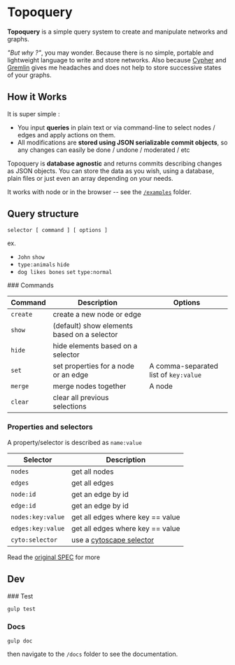 # Topoquery

**Topoquery** is a simple query system to create and manipulate networks and graphs.

*"But why ?"*, you may wonder. Because there is no simple, portable and lightweight language to write and store networks. Also because [Cypher](https://neo4j.com/developer/cypher-query-language/) and [Gremlin](https://github.com/tinkerpop/gremlin/wiki) gives me headaches and does not help to store successive states of your graphs.


## How it Works

It is super simple :

* You input **queries** in plain text or via command-line to select nodes / edges and apply actions on them.
* All modifications are **stored using JSON serializable commit objects**, so any changes can easily be done / undone / moderated / etc


Topoquery is **database agnostic** and returns commits describing changes as JSON objects. You can store the data as you wish, using a database, plain files or just even an array depending on your needs.

It works with node or in the browser -- see the [`/examples`](/examples) folder.

## Query structure

    selector [ command ] [ options ]

ex.

* `John` `show`
* `type:animals` `hide`
* `dog likes bones` `set` `type:normal`


### Commands

| Command | Description | Options |
|------|------|------|
| `create` | create a new node or edge | |
| `show` | (default) show elements based on a selector | |
| `hide` | hide elements based on a selector | |
| `set` | set properties for a node or an edge | A comma-separated list of `key:value` |
| `merge` | merge nodes together | A node |
| `clear` | clear all previous selections | |

### Properties and selectors

A property/selector is described as `name:value`

| Selector | Description |
|------|------|
| `nodes` | get all nodes |
| `edges` | get all edges |
| `node:id` | get an edge by id |
| `edge:id` | get an edge by id |
| `nodes:key:value` | get all edges where key == value |
| `edges:key:value` | get all edges where key == value |
| `cyto:selector` | use a [cytoscape selector](http://js.cytoscape.org/#selectors) |

Read the [original SPEC](https://github.com/topogram/topogram/wiki/Topogram-graph-query-syntax) for more

## Dev

### Test

    gulp test

### Docs

    gulp doc

then navigate to the `/docs` folder to see the documentation.
